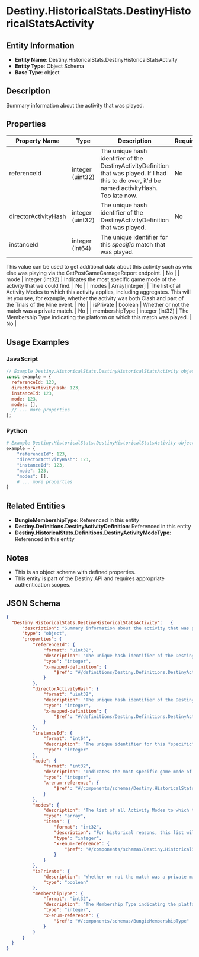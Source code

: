 # Destiny.HistoricalStats.DestinyHistoricalStatsActivity

## Entity Information
- **Entity Name**: Destiny.HistoricalStats.DestinyHistoricalStatsActivity
- **Entity Type**: Object Schema
- **Base Type**: object

## Description
Summary information about the activity that was played.

## Properties

| Property Name | Type | Description | Required |
|---------------|------|-------------|----------|
| referenceId | integer (uint32) | The unique hash identifier of the DestinyActivityDefinition that was played. If I had this to do over, it'd be named activityHash. Too late now. | No |
| directorActivityHash | integer (uint32) | The unique hash identifier of the DestinyActivityDefinition that was played. | No |
| instanceId | integer (int64) | The unique identifier for this *specific* match that was played.
This value can be used to get additional data about this activity such as who else was playing via the GetPostGameCarnageReport endpoint. | No |
| mode | integer (int32) | Indicates the most specific game mode of the activity that we could find. | No |
| modes | Array[integer] | The list of all Activity Modes to which this activity applies, including aggregates. This will let you see, for example, whether the activity was both Clash and part of the Trials of the Nine event. | No |
| isPrivate | boolean | Whether or not the match was a private match. | No |
| membershipType | integer (int32) | The Membership Type indicating the platform on which this match was played. | No |

## Usage Examples

### JavaScript
```javascript
// Example Destiny.HistoricalStats.DestinyHistoricalStatsActivity object
const example = {
  referenceId: 123,
  directorActivityHash: 123,
  instanceId: 123,
  mode: 123,
  modes: [],
  // ... more properties
};
```

### Python
```python
# Example Destiny.HistoricalStats.DestinyHistoricalStatsActivity object
example = {
    "referenceId": 123,
    "directorActivityHash": 123,
    "instanceId": 123,
    "mode": 123,
    "modes": [],
    # ... more properties
}
```

## Related Entities
- **BungieMembershipType**: Referenced in this entity
- **Destiny.Definitions.DestinyActivityDefinition**: Referenced in this entity
- **Destiny.HistoricalStats.Definitions.DestinyActivityModeType**: Referenced in this entity

## Notes
- This is an object schema with defined properties.
- This entity is part of the Destiny API and requires appropriate authentication scopes.

## JSON Schema
```json
{
  "Destiny.HistoricalStats.DestinyHistoricalStatsActivity":   {
      "description": "Summary information about the activity that was played.",
      "type": "object",
      "properties": {
          "referenceId": {
              "format": "uint32",
              "description": "The unique hash identifier of the DestinyActivityDefinition that was played. If I had this to do over, it'd be named activityHash. Too late now.",
              "type": "integer",
              "x-mapped-definition": {
                  "$ref": "#/definitions/Destiny.Definitions.DestinyActivityDefinition"
              }
          },
          "directorActivityHash": {
              "format": "uint32",
              "description": "The unique hash identifier of the DestinyActivityDefinition that was played.",
              "type": "integer",
              "x-mapped-definition": {
                  "$ref": "#/definitions/Destiny.Definitions.DestinyActivityDefinition"
              }
          },
          "instanceId": {
              "format": "int64",
              "description": "The unique identifier for this *specific* match that was played.\r\nThis value can be used to get additional data about this activity such as who else was playing via the GetPostGameCarnageReport endpoint.",
              "type": "integer"
          },
          "mode": {
              "format": "int32",
              "description": "Indicates the most specific game mode of the activity that we could find.",
              "type": "integer",
              "x-enum-reference": {
                  "$ref": "#/components/schemas/Destiny.HistoricalStats.Definitions.DestinyActivityModeType"
              }
          },
          "modes": {
              "description": "The list of all Activity Modes to which this activity applies, including aggregates. This will let you see, for example, whether the activity was both Clash and part of the Trials of the Nine event.",
              "type": "array",
              "items": {
                  "format": "int32",
                  "description": "For historical reasons, this list will have both D1 and D2-relevant Activity Modes in it. Please don't take this to mean that some D1-only feature is coming back!",
                  "type": "integer",
                  "x-enum-reference": {
                      "$ref": "#/components/schemas/Destiny.HistoricalStats.Definitions.DestinyActivityModeType"
                  }
              }
          },
          "isPrivate": {
              "description": "Whether or not the match was a private match.",
              "type": "boolean"
          },
          "membershipType": {
              "format": "int32",
              "description": "The Membership Type indicating the platform on which this match was played.",
              "type": "integer",
              "x-enum-reference": {
                  "$ref": "#/components/schemas/BungieMembershipType"
              }
          }
      }
  }
}
```

